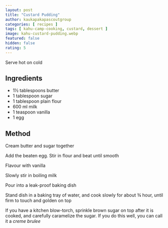```yaml
---
layout: post
title: "Custard Pudding"
author: kaukapakapascoutgroup
categories: [ recipes ]
tags: [ kahu-camp-cooking, custard, dessert ]
image: kahu-custard-pudding.webp
featured: false
hidden: false
rating: 5
---
```


Serve hot on cold

## Ingredients

* 1½ tablespoons butter
* 1 tablespoon sugar
* 1 tablespoon plain flour
* 600 ml milk
* 1 teaspoon vanilla
* 1 egg

## Method

Cream butter and sugar together

Add the beaten egg. Stir in flour and beat until smooth

Flavour with vanilla

Slowly stir in boiling milk

Pour into a leak-proof baking  dish

Stand dish in a baking tray of water, and cook slowly for about ¾ hour, until firm to touch and golden on top

If you have a kitchen blow-torch, sprinkle brown sugar on top after it is cooked, and carefully caramelize the sugar. If you do this well, you can call it a _creme brulee_
